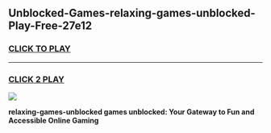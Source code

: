 
## Unblocked-Games-relaxing-games-unblocked-Play-Free-27e12
<h3>
<a href="https://premium76.site?title=relaxing-games-unblocked&ref=09A">CLICK TO PLAY</a></h3>
<hr>

<h3>
<a href="https://premium76.site?title=relaxing-games-unblocked&ref=09A">CLICK 2 PLAY</a>
  
</h3>

<a href="https://premium76.site?title=relaxing-games-unblocked&ref=09A"><img src="https://clearcache.store/games.png"></a>


**relaxing-games-unblocked games unblocked: Your Gateway to Fun and Accessible Online Gaming**
